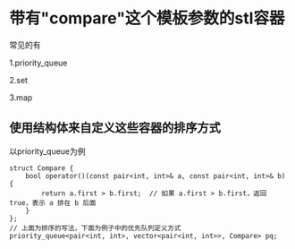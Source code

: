 # 带有"compare"这个模板参数的stl容器

常见的有

1.priority_queue

2.set

3.map

## 使用结构体来自定义这些容器的排序方式

以priority_queue为例

```
struct Compare {
    bool operator()(const pair<int, int>& a, const pair<int, int>& b) {
        return a.first > b.first;  // 如果 a.first > b.first，返回 true，表示 a 排在 b 后面
    }
};
// 上面为排序的写法，下面为例子中的优先队列定义方式
priority_queue<pair<int, int>, vector<pair<int, int>>, Compare> pq;
```

